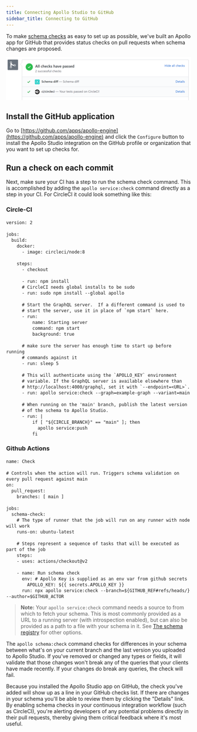 ```yaml
---
title: Connecting Apollo Studio to GitHub
sidebar_title: Connecting to GitHub
---
```


To make [schema checks](/schema-checks/) as easy to set up as possible, we've built an Apollo app for GitHub that provides status checks on pull requests when schema changes are proposed.

![GitHub Status View](./img/schema-checks/github-check.png)

## Install the GitHub application

Go to [https://github.com/apps/apollo-engine](https://github.com/apps/apollo-engine) and click the `Configure` button to install the Apollo Studio integration on the GitHub profile or organization that you want to set up checks for.

## Run a check on each commit

Next, make sure your CI has a step to run the schema check command. This is accomplished by adding the `apollo service:check` command directly as a step in your CI. For CircleCI it could look something like this:

### Circle-CI
```yaml{13,29,33-36}
version: 2

jobs:
  build:
    docker:
      - image: circleci/node:8

    steps:
      - checkout

      - run: npm install
      # CircleCI needs global installs to be sudo
      - run: sudo npm install --global apollo

      # Start the GraphQL server.  If a different command is used to
      # start the server, use it in place of `npm start` here.
      - run:
          name: Starting server
          command: npm start
          background: true

      # make sure the server has enough time to start up before running
      # commands against it
      - run: sleep 5

      # This will authenticate using the `APOLLO_KEY` environment
      # variable. If the GraphQL server is available elsewhere than
      # http://localhost:4000/graphql, set it with `--endpoint=<URL>`.
      - run: apollo service:check --graph=example-graph --variant=main

      # When running on the 'main' branch, publish the latest version
      # of the schema to Apollo Studio.
      - run: |
          if [ "${CIRCLE_BRANCH}" == "main" ]; then
            apollo service:push
          fi
```
### Github Actions
```
name: Check

# Controls when the action will run. Triggers schema validation on every pull request against main
on:
  pull_request:
    branches: [ main ]
    
jobs:
  schema-check:
    # The type of runner that the job will run on any runner with node will work
    runs-on: ubuntu-latest

    # Steps represent a sequence of tasks that will be executed as part of the job
    steps:
    - uses: actions/checkout@v2

    - name: Run schema check
      env: # Apollo Key is supplied as an env var from github secrets
        APOLLO_KEY: ${{ secrets.APOLLO_KEY }}
      run: npx apollo service:check --branch=${GITHUB_REF#refs/heads/} --author=$GITHUB_ACTOR
```
> **Note:** Your `apollo service:check` command needs a source to from which to fetch your schema. This is most commonly provided as a URL to a running server (with introspection enabled), but can also be provided as a path to a file with your schema in it. See [The schema registry](./schema/registry/) for other options.

The `apollo schema:check` command checks for differences in your schema between what's on your current branch and the last version you uploaded to Apollo Studio. If you've removed or changed any types or fields, it will validate that those changes won't break any of the queries that your clients have made recently. If your changes do break any queries, the check will fail.

Because you installed the Apollo Studio app on GitHub, the check you've added will show up as a line in your GitHub checks list. If there are changes in your schema you'll be able to review them by clicking the "Details" link. By enabling schema checks in your continuous integration workflow (such as CircleCI), you're alerting developers of any potential problems directly in their pull requests, thereby giving them critical feedback where it's most useful.
